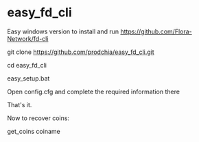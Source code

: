 # easy_fd_cli

Easy windows version to install and run  https://github.com/Flora-Network/fd-cli

 git clone https://github.com/prodchia/easy_fd_cli.git 
 
 cd easy_fd_cli 
 
 easy_setup.bat 


Open config.cfg and complete the required information there

That's it.

Now to recover coins:

get_coins coiname
